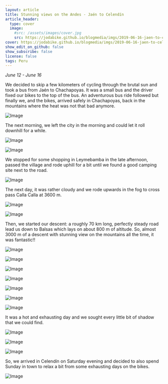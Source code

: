 ```yaml
---
layout: article
title: Stunning views on the Andes - Jaén to Celendín
article_header:
  type: cover
  image:
    #src: /assets/images/cover.jpg
    src: https://jodabike.github.io/blogmedia/imgs/2019-06-16-jaen-to-celendin/p1160778M.jpg
cover: https://jodabike.github.io/blogmedia/imgs/2019-06-16-jaen-to-celendin/p1160778T.jpg
show_edit_on_github: false
show_subscribe: false
license: false
tags: Peru
---
```


*June 12 - June 16*

We decided to skip a few kilometers of cycling through the brutal sun and took a bus from Jaén to Chachapoyas. It was a small bus and the driver fixed our bikes to the top of the bus. An adventurous bus ride followed but finally we, and the bikes, arrived safely in Chachapoyas, back in the mountains where the heat was not that bad anymore.

<!--more-->

<p><img alt="Image" title="icon" src="https://jodabike.github.io/blogmedia/imgs/2019-06-16-jaen-to-celendin/img_2814M.jpg" /></p>

The next morning, we left the city in the morning and could let it roll downhill for a while.

<p><img alt="Image" title="icon" src="https://jodabike.github.io/blogmedia/imgs/2019-06-16-jaen-to-celendin/img_2820M.jpg" /></p>

<p><img alt="Image" title="icon" src="https://jodabike.github.io/blogmedia/imgs/2019-06-16-jaen-to-celendin/img_2828M.jpg" /></p>

We stopped for some shopping in Leymebamba in the late afternoon, passed the village and rode uphill for a bit until we found a good camping site next to the road.

<p><img alt="Image" title="icon" src="https://jodabike.github.io/blogmedia/imgs/2019-06-16-jaen-to-celendin/img_3801M.jpg" /></p>

The next day, it was rather cloudy and we rode upwards in the fog to cross pass Calla Calla at 3600 m.

<p><img alt="Image" title="icon" src="https://jodabike.github.io/blogmedia/imgs/2019-06-16-jaen-to-celendin/img_2834M.jpg" /></p>

<p><img alt="Image" title="icon" src="https://jodabike.github.io/blogmedia/imgs/2019-06-16-jaen-to-celendin/img_2845M.jpg" /></p>

Then, we started our descent: a roughly 70 km long, perfectly steady road lead us down to Balsas which lays on about 800 m of altitude. So, almost 3000 m of a descent with stunning view on the mountains all the time, it was fantastic!!

<p><img alt="Image" title="icon" src="https://jodabike.github.io/blogmedia/imgs/2019-06-16-jaen-to-celendin/p1160810M.jpg" /></p>

<p><img alt="Image" title="icon" src="https://jodabike.github.io/blogmedia/imgs/2019-06-16-jaen-to-celendin/p1160842M.jpg" /></p>

<p><img alt="Image" title="icon" src="https://jodabike.github.io/blogmedia/imgs/2019-06-16-jaen-to-celendin/p1160860M.jpg" /></p>

<p><img alt="Image" title="icon" src="https://jodabike.github.io/blogmedia/imgs/2019-06-16-jaen-to-celendin/p1160971M.jpg" /></p>

<p><img alt="Image" title="icon" src="https://jodabike.github.io/blogmedia/imgs/2019-06-16-jaen-to-celendin/img_2866M.jpg" /></p>

<p><img alt="Image" title="icon" src="https://jodabike.github.io/blogmedia/imgs/2019-06-16-jaen-to-celendin/p1160993M.jpg" /></p>

<p><img alt="Image" title="icon" src="https://jodabike.github.io/blogmedia/imgs/2019-06-16-jaen-to-celendin/img_3874M.jpg" /></p>

It was a hot and exhausting day and we sought every little bit of shadow that we could find.

<p><img alt="Image" title="icon" src="https://jodabike.github.io/blogmedia/imgs/2019-06-16-jaen-to-celendin/img_2872M.jpg" /></p>

<p><img alt="Image" title="icon" src="https://jodabike.github.io/blogmedia/imgs/2019-06-16-jaen-to-celendin/img_2878M.jpg" /></p>

<p><img alt="Image" title="icon" src="https://jodabike.github.io/blogmedia/imgs/2019-06-16-jaen-to-celendin/img_2898M.jpg" /></p>

So, we arrived in Celendín on Saturday evening and decided to also spend Sunday in town to relax a bit from some exhausting days on the bikes.

<p><img alt="Image" title="icon" src="https://jodabike.github.io/blogmedia/imgs/2019-06-16-jaen-to-celendin/img_2901M.jpg" /></p>
